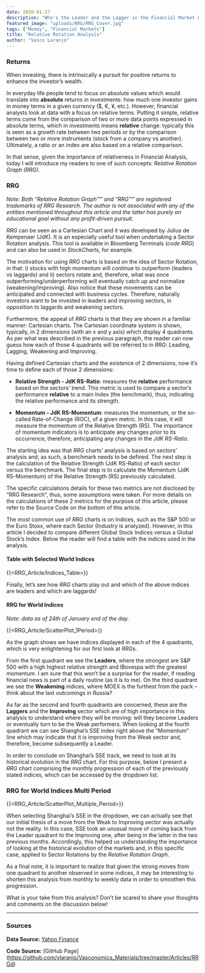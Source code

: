```yaml
---
date: 2020-01-27
description: "Who's the Leader and the Lagger in the Financial Market now?"
featured_image: "uploads/RRG/RRG_Cover.jpg"
tags: ["Money", "Financial Markets"]
title: "Relative Rotation Analysis"
author: "Vasco Laranjo"
---
```


### Returns

When investing, there is intrinsically a pursuit for positive returns to enhance the investor’s wealth. 

In everyday life people tend to focus on absolute values which would translate into **absolute** returns in investments: how much one investor gains in money terms in a given currency ($, €, ¥, etc.). However, financial analysts look at data with a focus on relative terms. Putting it simple, relative terms come from the comparison of two or more data points expressed in absolute terms, which in investments means **relative** change: typically this is seen as a growth rate between two periods or by the comparison between two or more instruments (stock from a company vs another). Ultimately, a ratio or an index are also based on a relative comparison.

In that sense, given the importance of relativeness in Financial Analysis, today I will introduce my readers to one of such concepts: *Relative Rotation Graph (RRG)*.

### RRG

*Note: Both “Relative Rotation Graph™” and “RRG™” are registered trademarks of RRG Research. The author is not associated with any of the entities mentioned throughout this article and the latter has purely an educational goal without any profit-driven pursuit.*

*RRG* can be seen as a Cartesian Chart and it was developed by Julius de Kempenaer (JdK). It is an especially useful tool when undertaking a Sector Rotation analysis. This tool is available in Bloomberg Terminals (*code RRG*) and can also be used in *StockCharts*, for example.

The motivation for using *RRG* charts is based on the idea of Sector Rotation, in that: i) stocks with high momentum will continue to outperform (leaders vs laggards) and ii) sectors rotate and, therefore, what was once outperforming/underperforming will eventually catch up and normalize (weakening/improving). Also notice that these movements can be anticipated and connected with business cycles. Therefore, naturally investors want to be invested in leaders and improving sectors, in opposition to laggards and weakening sectors.

Furthermore, the appeal of *RRG* charts is that they are shown in a familiar manner: Cartesian charts. The Cartesian coordinate system is shown, typically, in 2 dimensions (with an x and y axis) which display 4 quadrants. As per what was described in the previous paragraph, the reader can now guess how each of those 4 quadrants will be referred to in *RRG*: Leading, Lagging, Weakening and Improving. 

Having defined Cartesian charts and the existence of 2 dimensions, now it’s time to define each of those 2 dimensions:

* **Relative Strength - JdK RS-Ratio**: measures the **relative** performance based on the sectors’ trend. This metric is used to compare a sector’s performance **relative** to a main Index (the benchmark), thus, indicating the relative performance and its strength.

* **Momentum - JdK RS-Momentum**: measures the momentum, or the so-called Rate-of-Change (ROC), of a given metric. In this case, it will measure the momentum of the Relative Strength (RS). The importance of momentum indicators is to anticipate any changes prior to its occurrence, therefore, anticipating any changes in the *JdK RS-Ratio*.

The starting idea was that *RRG* charts’ analysis is based on sectors’ analysis and, as such, a benchmark needs to be defined. The next step is the calculation of the Relative Strength (JdK RS-Ratio) of each sector versus the benchmark. The final step is to calculate the Momentum (JdK RS-Momentum) of the Relative Strength (RS) previously calculated. 

The specific calculations details for these two metrics are not disclosed by “RRG Research”, thus, some assumptions were taken. For more details on the calculations of these 2 metrics for the purpose of this article, please refer to the Source Code on the bottom of this article.

The most common use of *RRG* charts is on Indices, such as the S&P 500 or the Euro Stoxx, where each Sector (Industry is analyzed). However, in this article I decided to compare different Global Stock Indices versus a Global Stock’s Index. Below the reader will find a table with the indices used in the analysis.

#### Table with Selected World Indices

{{<RRG_Article/Indices_Table>}}

Finally, let’s see how *RRG* charts play out and which of the above indices are leaders and which are laggards!

#### RRG for World Indices

*Note: data as of 24th of January end of the day.*

{{<RRG_Article/ScatterPlot_1Period>}}

As the graph shows we have indices displayed in each of the 4 quadrants, which is very enlightening for our first look at *RRG*s.

From the first quadrant we see the **Leaders**, where the strongest are S&P 500 with a high highest relative strength and IBovespa with the greatest momentum. I am sure that this won’t be a surprise for the reader, if reading financial news is part of a daily routine (as it is to me). On the third quadrant we see the **Weakening** indices, where MOEX is the furthest from the pack – think about the last outcomings in Russia?

As far as the second and fourth quadrants are concerned, these are the **Laggers** and the **Improving** sector which are of high importance in this analysis to understand where they will be moving: will they become Leaders or eventually turn to be the Weak performers. When looking at the fourth quadrant we can see Shanghai’s SSE index right above the “Momentum” line which may indicate that it is improving from the Weak sector and, therefore, become subsequently a Leader.

In order to conclude on Shanghai’s SSE track, we need to look at its historical evolution in the *RRG* chart. For this purpose, below I present a *RRG* chart comprising the monthly progression of each of the previously stated indices, which can be accessed by the dropdown list.

### RRG for World Indices Multi Period

{{<RRG_Article/ScatterPlot_Multiple_Period>}}

When selecting Shanghai’s SSE in the dropdown, we can actually see that our initial thesis of a move from the Weak to Improving sector was actually not the reality. In this case, SSE took an unusual move of coming back from the Leader quadrant to the Improving one, after being in the latter in the two previous months. Accordingly, this helped us understanding the importance of looking at the historical evolution of the markets and, in this specific case, applied to Sector Rotations by the *Relative Rotation Graph*. 

As a final note, it is important to realize that given the strong moves from one quadrant to another observed in some indices, it may be interesting to shorten this analysis from monthly to weekly data in order to smoothen this progression.

What is your take from this analysis? Don’t be scared to share your thoughts and comments on the discussion below!

---
### Sources

**Data Source:** [Yahoo Finance](https://finance.yahoo.com/)

**Code Source:** 
[GitHub Page] (https://github.com/vlaranjo/Vasconomics_Materials/tree/master/Articles/RRGd)